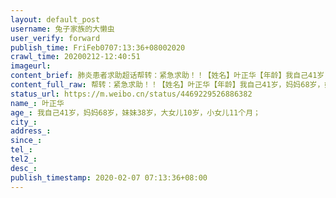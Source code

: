 ```yaml
---
layout: default_post
username: 兔子家族的大懒虫
user_verify: forward
publish_time: FriFeb0707:13:36+08002020
crawl_time: 20200212-12:40:51
imageurl: 
content_brief: 肺炎患者求助超话帮转：紧急求助！！【姓名】叶正华【年龄】我自己41岁，妈妈68岁，妹妹38岁，大女儿10岁，小女儿11个月；【联系电话】●●●【地址】武汉市武昌区三层楼融侨华府10栋三单元1202【详情】我们家岳父岳母23日发病，送医院后，岳母已于2月1日不治身故，我老婆1月26日发病 ...全文
content_full_raw: 帮转：紧急求助！！【姓名】叶正华【年龄】我自己41岁，妈妈68岁，妹妹38岁，大女儿10岁，小女儿11个月；【联系电话】●●●【地址】武汉市武昌区三层楼融侨华府10栋三单元1202【详情】我们家岳父岳母23日发病，送医院后，岳母已于2月1日不治身故，我老婆1月26日发病，已于2月1日住进七医院，至今仍尚未脱离生命危险，亟待转入危重病房；现在我家里还有三个大人，我和我妈，还有我妹，两个小孩：我的大女儿和小女儿，我们三个大人也全部被感染了，已经无法照顾小孩了，三个大人拍的CT结果，都有双肺感染，基本确诊！只等核酸结果，现亟待入院治疗！！恳请大家尽快伸出援手，拯救这个深陷危机的家庭！！！谢谢大家帮转！我武汉同事的老同事。一个家庭啊，还有两个小孩，求求大家，帮帮他们！！#线上肺炎患者求助专区#
status_url: https://m.weibo.cn/status/4469229526886382
name_: 叶正华
age_: 我自己41岁，妈妈68岁，妹妹38岁，大女儿10岁，小女儿11个月；
city_: 
address_: 
since_: 
tel_: 
tel2_: 
desc_: 
publish_timestamp: 2020-02-07 07:13:36+08:00
---
```

